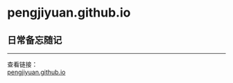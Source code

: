 # pengjiyuan.github.io
## 日常备忘随记    

---
查看链接：    
[pengjiyuan.github.io](http://pengjiyuan.github.io)
